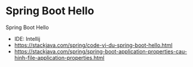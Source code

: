 # Spring Boot Hello

Spring Boot Hello

- IDE: Intellij
- https://stackjava.com/spring/code-vi-du-spring-boot-hello.html
- https://stackjava.com/spring/spring-boot-application-properties-cau-hinh-file-application-properties.html